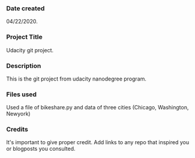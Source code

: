 ### Date created
04/22/2020.

### Project Title
Udacity git project.

### Description
This is the git project from udacity nanodegree program.

### Files used
Used a file of bikeshare.py and data of three cities (Chicago, Washington, Newyork)

### Credits
It's important to give proper credit. Add links to any repo that inspired you or blogposts you consulted.
